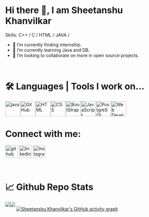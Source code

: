 <h1> Hi there 👋, I am Sheetanshu Khanvilkar</h1>

Skills: C++ / C / HTML / JAVA /

- 🔭 I’m currently finding internship.
- 🌱 I’m currently learning Java and DB.
- 👯 I’m looking to collaborate on more in open source projects.



<br><h1>🛠️ Languages | Tools I work on...</h1>
<div style="display:flex;">
 <a><img height="48" src="https://cdn.jsdelivr.net/npm/simple-icons@3.0.1/icons/java.svg" alt="java"></a>
 <a><img height="48" src="https://cdn.jsdelivr.net/npm/simple-icons@3.0.1/icons/github.svg" alt="GitHub"></a>
 <a><img height="48" src="https://upload.wikimedia.org/wikipedia/commons/thumb/6/61/HTML5_logo_and_wordmark.svg/1200px-HTML5_logo_and_wordmark.svg.png" alt="HTML"></a>
 <a><img height="48" src="https://upload.wikimedia.org/wikipedia/commons/thumb/d/d5/CSS3_logo_and_wordmark.svg/1200px-CSS3_logo_and_wordmark.svg.png" alt="CSS"></a>
 <a><img height="48" src="https://cdn.jsdelivr.net/npm/simple-icons@3.0.1/icons/bootstrap.svg" alt="BootStrap"></a>
 <a><img height="48" src="https://cdn.jsdelivr.net/npm/simple-icons@3.0.1/icons/javascript.svg" alt="JavaScript"></a>
 <a><img height="48" src="https://cdn.jsdelivr.net/npm/simple-icons@3.0.1/icons/postgresql.svg" alt="PostgreSQL"></a>
 <a><img height="48" src="https://www.nicepng.com/png/detail/249-2496088_web-development-web-development-vector-icon-png.png" alt="Web Development"></a>
 </div> 

<h1> Connect with me: </h1>

[<img src='https://cdn.jsdelivr.net/npm/simple-icons@3.0.1/icons/github.svg' alt='github' height='40'>](https://github.com/Sheetanshuk)  [<img src='https://cdn.jsdelivr.net/npm/simple-icons@3.0.1/icons/linkedin.svg' alt='linkedin' height='40'>](www.linkedin.com/in/sheetanshuk)   [<img src='https://upload.wikimedia.org/wikipedia/commons/2/28/Instagram_logo.png' alt='Instagram' height='40'>](https://www.instagram.com/sk_marv1e/)

<br><h1>📈 Github Repo Stats</h1>
<div style="display:flex;">
<img src="https://github-readme-stats.vercel.app/api?username=Sheetanshuk&&show_icons=true&title_color=ffffff&icon_color=bb2acf&text_color=daf7dc&bg_color=151515">
<img align="left" src="https://github-readme-stats.vercel.app/api/top-langs/?username=Sheetanshuk&layout=compact&bg_color=171717&text_color=ffffff&icon_color=71E8F1" />
 
 
 [![Sheetanshu Khanvilkar's GitHub activity graph](https://activity-graph.herokuapp.com/graph?username=Sheetanshuk&theme=xcode)](https://git.io/Sheetanshuk)

</div>
